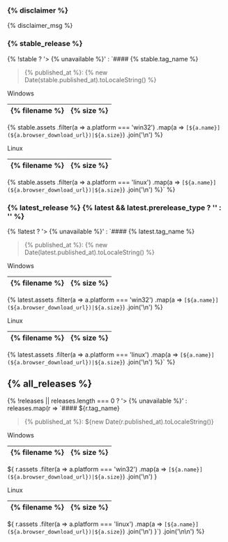 <style>
span.red {
  color: #f44141;
}
span.blue {
  color: #4286f4;
}
</style>

### {% disclaimer %}
{% disclaimer_msg %}

### {% stable_release %} <Badge text="{% recommended %}" type="tip" />
{%
  !stable ? '> {% unavailable %}'
    : `#### {% stable.tag_name %}
> {% published_at %}: {% new Date(stable.published_at).toLocaleString() %}

Windows

{% filename %}|{% size %}
---|---
{%
  stable.assets
    .filter(a => a.platform === 'win32')
    .map(a => `[${a.name}](${a.browser_download_url})|${a.size}`)
    .join('\n')
%}

Linux

{% filename %}|{% size %}
---|---
{%
  stable.assets
    .filter(a => a.platform === 'linux')
    .map(a => `[${a.name}](${a.browser_download_url})|${a.size}`)
    .join('\n')
%}`
%}

### {% latest_release %} {% latest && latest.prerelease_type ? '<Badge text="{% {% latest.prerelease_type %} %}" type="warn" />' : '' %}
{%
  !latest ? '> {% unavailable %}'
    : `#### {% latest.tag_name %}
> {% published_at %}: {% new Date(latest.published_at).toLocaleString() %}

Windows

{% filename %}|{% size %}
---|---
{%
  latest.assets
    .filter(a => a.platform === 'win32')
    .map(a => `[${a.name}](${a.browser_download_url})|${a.size}`)
    .join('\n')
%}

Linux

{% filename %}|{% size %}
---|---
{%
  latest.assets
    .filter(a => a.platform === 'linux')
    .map(a => `[${a.name}](${a.browser_download_url})|${a.size}`)
    .join('\n')
%}`
%}

## {% all_releases %}
{%
  !releases || releases.length === 0 ? '> {% unavailable %}'
    : releases.map(r => `#### ${r.tag_name}
> {% published_at %}: ${new Date(r.published_at).toLocaleString()}

Windows

{% filename %}|{% size %}
---|---
${
  r.assets
    .filter(a => a.platform === 'win32')
    .map(a => `[${a.name}](${a.browser_download_url})|${a.size}`)
    .join('\n')
}

Linux

{% filename %}|{% size %}
---|---
${
  r.assets
    .filter(a => a.platform === 'linux')
    .map(a => `[${a.name}](${a.browser_download_url})|${a.size}`)
    .join('\n')
}`)
  .join('\n\n')
%}
